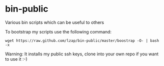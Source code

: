 bin-public
==========

Various bin scripts which can be useful to others

To bootstrap my scripts use the following command:

    wget https://raw.github.com/lzap/bin-public/master/boostrap -O- | bash -x

Warning: It installs my public ssh keys, clone into your own repo if you want
to use it :-)
